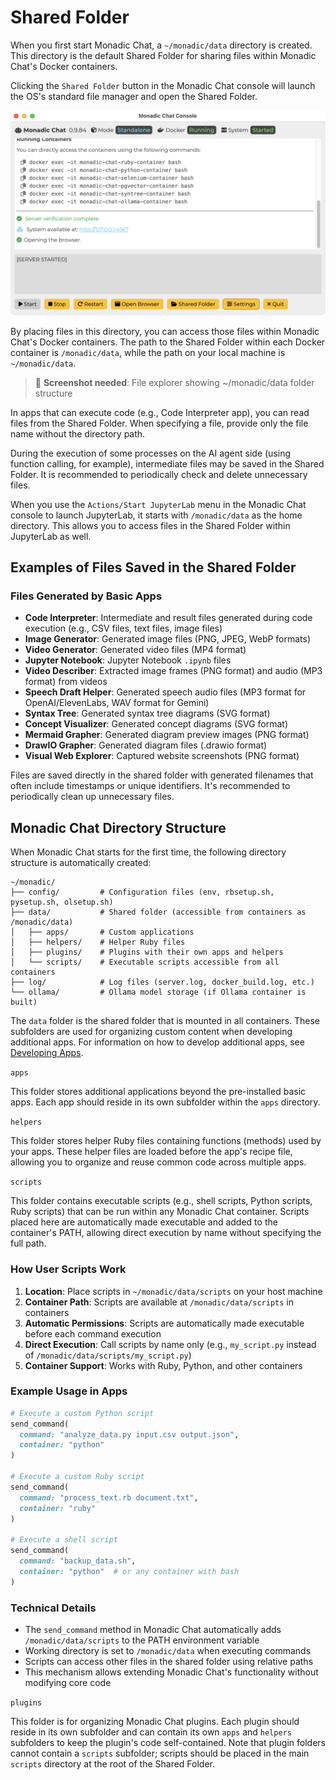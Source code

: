 # Shared Folder

When you first start Monadic Chat, a `~/monadic/data` directory is created. This directory is the default Shared Folder for sharing files within Monadic Chat's Docker containers.

Clicking the `Shared Folder` button in the Monadic Chat console will launch the OS's standard file manager and open the Shared Folder.

![Monadic Chat Console](../assets/images/monadic-chat-console.png ':size=700')

By placing files in this directory, you can access those files within Monadic Chat's Docker containers. The path to the Shared Folder within each Docker container is `/monadic/data`, while the path on your local machine is `~/monadic/data`.

> 📸 **Screenshot needed**: File explorer showing ~/monadic/data folder structure

In apps that can execute code (e.g., Code Interpreter app), you can read files from the Shared Folder. When specifying a file, provide only the file name without the directory path.

During the execution of some processes on the AI agent side (using function calling, for example), intermediate files may be saved in the Shared Folder. It is recommended to periodically check and delete unnecessary files.

When you use the `Actions/Start JupyterLab` menu in the Monadic Chat console to launch JupyterLab, it starts with `/monadic/data` as the home directory. This allows you to access files in the Shared Folder within JupyterLab as well.

## Examples of Files Saved in the Shared Folder

### Files Generated by Basic Apps

- **Code Interpreter**: Intermediate and result files generated during code execution (e.g., CSV files, text files, image files)
- **Image Generator**: Generated image files (PNG, JPEG, WebP formats)
- **Video Generator**: Generated video files (MP4 format)
- **Jupyter Notebook**: Jupyter Notebook `.ipynb` files
- **Video Describer**: Extracted image frames (PNG format) and audio (MP3 format) from videos
- **Speech Draft Helper**: Generated speech audio files (MP3 format for OpenAI/ElevenLabs, WAV format for Gemini)
- **Syntax Tree**: Generated syntax tree diagrams (SVG format)
- **Concept Visualizer**: Generated concept diagrams (SVG format)
- **Mermaid Grapher**: Generated diagram preview images (PNG format)
- **DrawIO Grapher**: Generated diagram files (.drawio format)
- **Visual Web Explorer**: Captured website screenshots (PNG format)

Files are saved directly in the shared folder with generated filenames that often include timestamps or unique identifiers. It's recommended to periodically clean up unnecessary files.


## Monadic Chat Directory Structure

When Monadic Chat starts for the first time, the following directory structure is automatically created:

```
~/monadic/
├── config/         # Configuration files (env, rbsetup.sh, pysetup.sh, olsetup.sh)
├── data/           # Shared folder (accessible from containers as /monadic/data)
│   ├── apps/       # Custom applications
│   ├── helpers/    # Helper Ruby files
│   ├── plugins/    # Plugins with their own apps and helpers
│   └── scripts/    # Executable scripts accessible from all containers
├── log/            # Log files (server.log, docker_build.log, etc.)
└── ollama/         # Ollama model storage (if Ollama container is built)
```


The `data` folder is the shared folder that is mounted in all containers. These subfolders are used for organizing custom content when developing additional apps. For information on how to develop additional apps, see [Developing Apps](../advanced-topics/develop_apps.md).

`apps`

This folder stores additional applications beyond the pre-installed basic apps. Each app should reside in its own subfolder within the `apps` directory.

`helpers`

This folder stores helper Ruby files containing functions (methods) used by your apps. These helper files are loaded before the app's recipe file, allowing you to organize and reuse common code across multiple apps.

`scripts`

This folder contains executable scripts (e.g., shell scripts, Python scripts, Ruby scripts) that can be run within any Monadic Chat container. Scripts placed here are automatically made executable and added to the container's PATH, allowing direct execution by name without specifying the full path.

### How User Scripts Work

1. **Location**: Place scripts in `~/monadic/data/scripts` on your host machine
2. **Container Path**: Scripts are available at `/monadic/data/scripts` in containers
3. **Automatic Permissions**: Scripts are automatically made executable before each command execution
4. **Direct Execution**: Call scripts by name only (e.g., `my_script.py` instead of `/monadic/data/scripts/my_script.py`)
5. **Container Support**: Works with Ruby, Python, and other containers

### Example Usage in Apps

```ruby
# Execute a custom Python script
send_command(
  command: "analyze_data.py input.csv output.json",
  container: "python"
)

# Execute a custom Ruby script
send_command(
  command: "process_text.rb document.txt",
  container: "ruby"
)

# Execute a shell script
send_command(
  command: "backup_data.sh",
  container: "python"  # or any container with bash
)
```

### Technical Details

- The `send_command` method in Monadic Chat automatically adds `/monadic/data/scripts` to the PATH environment variable
- Working directory is set to `/monadic/data` when executing commands
- Scripts can access other files in the shared folder using relative paths
- This mechanism allows extending Monadic Chat's functionality without modifying core code

`plugins`

This folder is for organizing Monadic Chat plugins. Each plugin should reside in its own subfolder and can contain its own `apps` and `helpers` subfolders to keep the plugin's code self-contained. Note that plugin folders cannot contain a `scripts` subfolder; scripts should be placed in the main `scripts` directory at the root of the Shared Folder.
